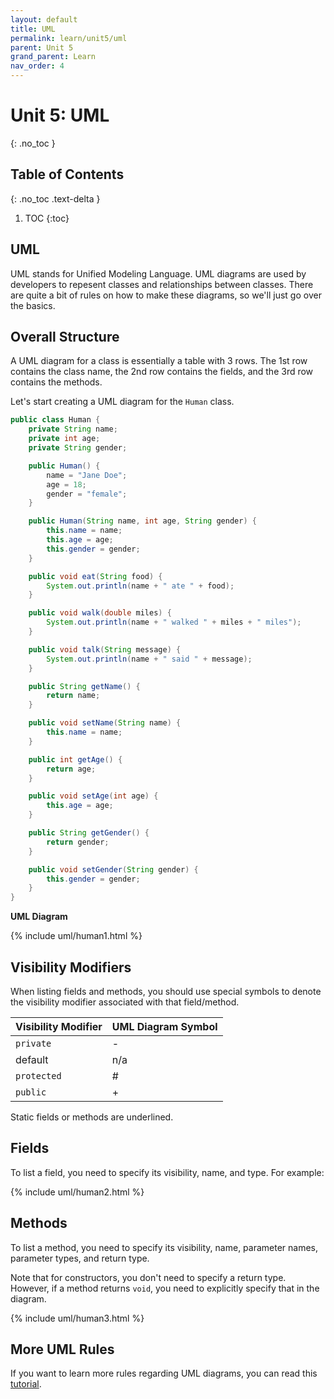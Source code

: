 ```yaml
---
layout: default
title: UML
permalink: learn/unit5/uml
parent: Unit 5
grand_parent: Learn
nav_order: 4
---
```


<!-- prettier-ignore-start -->

# Unit 5: UML
{: .no_toc }

## Table of Contents
{: .no_toc .text-delta }

1. TOC
{:toc}

<!-- prettier-ignore-end -->

## UML

UML stands for Unified Modeling Language. UML diagrams are used by developers to
repesent classes and relationships between classes. There are quite a bit of
rules on how to make these diagrams, so we'll just go over the basics.

## Overall Structure

A UML diagram for a class is essentially a table with 3 rows. The 1st row
contains the class name, the 2nd row contains the fields, and the 3rd row
contains the methods.

Let's start creating a UML diagram for the `Human` class.

```java
public class Human {
    private String name;
    private int age;
    private String gender;

    public Human() {
        name = "Jane Doe";
        age = 18;
        gender = "female";
    }

    public Human(String name, int age, String gender) {
        this.name = name;
        this.age = age;
        this.gender = gender;
    }

    public void eat(String food) {
        System.out.println(name + " ate " + food);
    }

    public void walk(double miles) {
        System.out.println(name + " walked " + miles + " miles");
    }

    public void talk(String message) {
        System.out.println(name + " said " + message);
    }

    public String getName() {
        return name;
    }

    public void setName(String name) {
        this.name = name;
    }

    public int getAge() {
        return age;
    }

    public void setAge(int age) {
        this.age = age;
    }

    public String getGender() {
        return gender;
    }

    public void setGender(String gender) {
        this.gender = gender;
    }
}
```

**UML Diagram**

{% include uml/human1.html %}

## Visibility Modifiers

When listing fields and methods, you should use special symbols to denote the
visibility modifier associated with that field/method.

| Visibility Modifier | UML Diagram Symbol |
| :------------------ | :----------------- |
| `private`           | -                  |
| default             | n/a                |
| `protected`         | #                  |
| `public`            | +                  |

Static fields or methods are underlined.

## Fields

To list a field, you need to specify its visibility, name, and type. For
example:

{% include uml/human2.html %}

## Methods

To list a method, you need to specify its visibility, name, parameter names,
parameter types, and return type.

Note that for constructors, you don't need to specify a return type. However, if
a method returns `void`, you need to explicitly specify that in the diagram.

{% include uml/human3.html %}

## More UML Rules

If you want to learn more rules regarding UML diagrams, you can read this
[tutorial](https://www.visual-paradigm.com/guide/uml-unified-modeling-language/uml-class-diagram-tutorial/).

